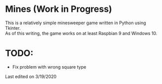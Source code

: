 # Mines (Work in Progress)
This is a relatively simple minesweeper game written in Python using Tkinter.<br/>
As of this writing, the game works on at least Raspbian 9 and Windows 10.

# TODO:
* Fix problem with wrong square type

Last edited on 3/19/2020
